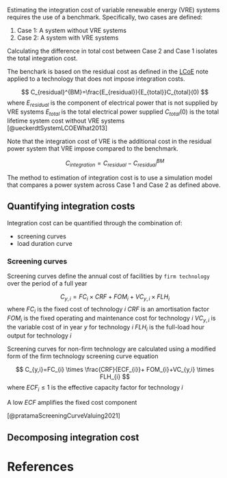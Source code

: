 Estimating the integration cost of variable renewable energy (VRE) systems requires the use of a benchmark. Specifically, two cases are defined:
1. Case 1: A system without VRE systems
2. Case 2: A system with VRE systems

Calculating the difference in total cost between Case 2 and Case 1 isolates the total integration cost.

The benchark is based on the residual cost as defined in the [LCoE](LCoE.md) note applied to a technology that does not impose integration costs.

$$
C_{residual}^{BM}=\frac{E_{residual}}{E_{total}}C_{total}(0)
$$
where
$E_{residual}$ is the component of electrical power that is not supplied by VRE systems
$E_{total}$ is the total electrical power supplied
$C_{total}(0)$ is the total lifetime system cost without VRE systems
[@ueckerdtSystemLCOEWhat2013]

Note that the integration cost of VRE is the additional cost in the residual power system that VRE impose compared to the benchmark.

$$
C_{integration}=C_{residual}-C_{residual}^{BM}
$$

The method to estimation of integration cost is to use a simulation model that compares a power system across Case 1 and Case 2 as defined above.

## Quantifying integration costs
Integration cost can be quantified through the combination of:
- screening curves
- load duration curve

### Screening curves
Screening curves define the annual cost of facilities by `firm technology` over the period of a full year

$$
C_{y,i}=FC_{i} \times CRF+ FOM_{i}+VC_{y,i} \times FLH_{i}
$$
where
$FC_i$ is the fixed cost of technology $i$
$CRF$ is an amortisation factor
$FOM_i$ is the fixed operating and maintenance cost for technology $i$
$VC_{y,i}$ is the variable cost of in year $y$ for technology $i$ 
$FLH_i$ is the full-load hour output for technology $i$

Screening curves for non-firm technology are calculated using a modified form of the firm technology screening curve equation

$$
C_{y,i}=FC_{i} \times \frac{CRF}{ECF_{i}}+ FOM_{i}+VC_{y,i} \times FLH_{i}
$$
where
$ECF_{i} \le 1$ is the effective capacity factor for technology $i$ 

A low $ECF$ amplifies the fixed cost component

[@pratamaScreeningCurveValuing2021]

  



## Decomposing integration cost


# References
